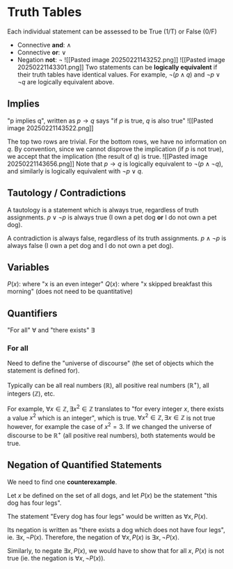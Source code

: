 # Truth Tables
Each individual statement can be assessed to be True (1/T) or False (0/F)

- Connective **and**: $\land$
- Connective **or**: $\lor$
- Negation **not**: $\neg$
![[Pasted image 20250221143252.png]]
![[Pasted image 20250221143301.png]]
Two statements can be **logically equivalent** if their truth tables have identical values. For example, $\neg (p \land q)$ and $\neg p \lor \neg q$ are logically equivalent above.
## Implies
"p implies q", written as $p \to q$ says "if $p$ is true, $q$ is also true"
![[Pasted image 20250221143522.png]]

The top two rows are trivial. For the bottom rows, we have no information on $q$. By convention, since we cannot disprove the implication (if $p$ is not true), we accept that the implication (the result of $q$) is true.
![[Pasted image 20250221143656.png]]
Note that $p \to q$ is logically equivalent to $\neg (p \land \neg q)$, and similarly is logically equivalent with $\neg p \lor q$.
## Tautology / Contradictions
A tautology is a statement which is always true, regardless of truth assignments.
$p \lor \neg p$ is always true (I own a pet dog **or** I do not own a pet dog).

A contradiction is always false, regardless of its truth assignments.
$p \land \neg p$ is always false (I own a pet dog and I do not own a pet dog).
## Variables
$P(x)$: where "x is an even integer"
$Q(x)$: where "x skipped breakfast this morning" (does not need to be quantitative)
## Quantifiers
"For all" $\forall$ and "there exists" $\exists$

### For all
Need to define the "universe of discourse" (the set of objects which the statement is defined for).

Typically can be all real numbers ($\mathbb{R}$), all positive real numbers ($\mathbb{R}^+$), all integers ($\mathbb{Z}$), etc.

For example, $\forall x \in \mathbb{Z}, \exists x^2 \in \mathbb{Z}$ translates to "for every integer $x$, there exists a value $x^2$ which is an integer", which is true.
$\forall x^2 \in \mathbb{Z}, \exists x \in \mathbb{Z}$ is not true however, for example the case of $x^2 = 3$. If we changed the universe of discourse to be $\mathbb{R}^+$ (all positive real numbers), both statements would be true.
## Negation of Quantified Statements
We need to find one **counterexample**.

Let $x$ be defined on the set of all dogs, and let $P(x)$ be the statement "this dog has four legs".

The statement "Every dog has four legs" would be written as $\forall x, P(x)$.

Its negation is written as "there exists a dog which does not have four legs", ie. $\exists x, \neg P(x)$. Therefore, the negation of $\forall x, P(x)$ is $\exists x, \neg P(x)$.

Similarly, to negate $\exists x, P(x)$, we would have to show that for all $x$, $P(x)$ is not true (ie. the negation is $\forall x, \neg P(x)$).